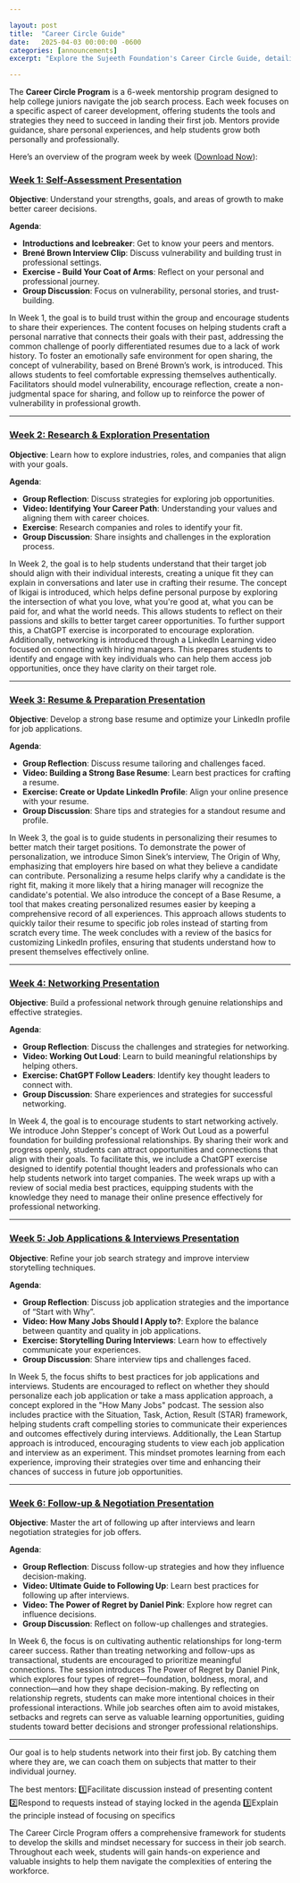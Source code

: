 ```yaml
---

layout: post
title:  "Career Circle Guide"
date:   2025-04-03 00:00:00 -0600
categories: [announcements]
excerpt: "Explore the Sujeeth Foundation's Career Circle Guide, detailing a 6-week mentorship program for college juniors. Learn about weekly activities, self-assessment, research, resume building, networking, job applications, and interview preparation. Gain insights to navigate the job search process effectively."

---
```

The **Career Circle Program** is a 6-week mentorship program designed to help college juniors navigate the job search process. Each week focuses on a specific aspect of career development, offering students the tools and strategies they need to succeed in landing their first job. Mentors provide guidance, share personal experiences, and help students grow both personally and professionally. 

Here’s an overview of the program week by week ([Download Now](https://sujeeth-my.sharepoint.com/:p:/g/personal/avisuj_sujeeth_org/EZ84TmTmxwJMuKYm91IDq4YBFCmjL6MPoCSB1OndvbdDWQ?e=81DUEf)):

### [Week 1: Self-Assessment Presentation](https://sway.cloud.microsoft/kepypoEuftS0WnYy)

**Objective**: Understand your strengths, goals, and areas of growth to make better career decisions.

**Agenda**:
- **Introductions and Icebreaker**: Get to know your peers and mentors.
- **Brené Brown Interview Clip**: Discuss vulnerability and building trust in professional settings.
- **Exercise - Build Your Coat of Arms**: Reflect on your personal and professional journey.
- **Group Discussion**: Focus on vulnerability, personal stories, and trust-building.

In Week 1, the goal is to build trust within the group and encourage students to share their experiences. The content focuses on helping students craft a personal narrative that connects their goals with their past, addressing the common challenge of poorly differentiated resumes due to a lack of work history. To foster an emotionally safe environment for open sharing, the concept of vulnerability, based on Brené Brown’s work, is introduced. This allows students to feel comfortable expressing themselves authentically. Facilitators should model vulnerability, encourage reflection, create a non-judgmental space for sharing, and follow up to reinforce the power of vulnerability in professional growth.

---

### [Week 2: Research & Exploration Presentation](https://sway.cloud.microsoft/PzxsrWjSmfNb90nx)

**Objective**: Learn how to explore industries, roles, and companies that align with your goals.

**Agenda**:
- **Group Reflection**: Discuss strategies for exploring job opportunities.
- **Video: Identifying Your Career Path**: Understanding your values and aligning them with career choices.
- **Exercise**: Research companies and roles to identify your fit.
- **Group Discussion**: Share insights and challenges in the exploration process.

In Week 2, the goal is to help students understand that their target job should align with their individual interests, creating a unique fit they can explain in conversations and later use in crafting their resume. The concept of Ikigai is introduced, which helps define personal purpose by exploring the intersection of what you love, what you're good at, what you can be paid for, and what the world needs. This allows students to reflect on their passions and skills to better target career opportunities. To further support this, a ChatGPT exercise is incorporated to encourage exploration. Additionally, networking is introduced through a LinkedIn Learning video focused on connecting with hiring managers. This prepares students to identify and engage with key individuals who can help them access job opportunities, once they have clarity on their target role.  

---

### [Week 3: Resume & Preparation Presentation](https://sway.cloud.microsoft/DRldmn7xluDQAvW9)

**Objective**: Develop a strong base resume and optimize your LinkedIn profile for job applications.

**Agenda**:
- **Group Reflection**: Discuss resume tailoring and challenges faced.
- **Video: Building a Strong Base Resume**: Learn best practices for crafting a resume.
- **Exercise: Create or Update LinkedIn Profile**: Align your online presence with your resume.
- **Group Discussion**: Share tips and strategies for a standout resume and profile.

In Week 3, the goal is to guide students in personalizing their resumes to better match their target positions. To demonstrate the power of personalization, we introduce Simon Sinek’s interview, The Origin of Why, emphasizing that employers hire based on what they believe a candidate can contribute. Personalizing a resume helps clarify why a candidate is the right fit, making it more likely that a hiring manager will recognize the candidate's potential. We also introduce the concept of a Base Resume, a tool that makes creating personalized resumes easier by keeping a comprehensive record of all experiences. This approach allows students to quickly tailor their resume to specific job roles instead of starting from scratch every time. The week concludes with a review of the basics for customizing LinkedIn profiles, ensuring that students understand how to present themselves effectively online.

---

### [Week 4: Networking Presentation](https://sway.cloud.microsoft/qMBoyrKw83qTLRJd)

**Objective**: Build a professional network through genuine relationships and effective strategies.

**Agenda**:
- **Group Reflection**: Discuss the challenges and strategies for networking.
- **Video: Working Out Loud**: Learn to build meaningful relationships by helping others.
- **Exercise: ChatGPT Follow Leaders**: Identify key thought leaders to connect with.
- **Group Discussion**: Share experiences and strategies for successful networking.

In Week 4, the goal is to encourage students to start networking actively. We introduce John Stepper's concept of Work Out Loud as a powerful foundation for building professional relationships. By sharing their work and progress openly, students can attract opportunities and connections that align with their goals. To facilitate this, we include a ChatGPT exercise designed to identify potential thought leaders and professionals who can help students network into target companies. The week wraps up with a review of social media best practices, equipping students with the knowledge they need to manage their online presence effectively for professional networking.

---

### [Week 5: Job Applications & Interviews Presentation](https://sway.cloud.microsoft/od5AapRHCqI8nAyO)

**Objective**: Refine your job search strategy and improve interview storytelling techniques.

**Agenda**:
- **Group Reflection**: Discuss job application strategies and the importance of “Start with Why”.
- **Video: How Many Jobs Should I Apply to?**: Explore the balance between quantity and quality in job applications.
- **Exercise: Storytelling During Interviews**: Learn how to effectively communicate your experiences.
- **Group Discussion**: Share interview tips and challenges faced.

In Week 5, the focus shifts to best practices for job applications and interviews. Students are encouraged to reflect on whether they should personalize each job application or take a mass application approach, a concept explored in the "How Many Jobs" podcast. The session also includes practice with the Situation, Task, Action, Result (STAR) framework, helping students craft compelling stories to communicate their experiences and outcomes effectively during interviews. Additionally, the Lean Startup approach is introduced, encouraging students to view each job application and interview as an experiment. This mindset promotes learning from each experience, improving their strategies over time and enhancing their chances of success in future job opportunities.

---

### [Week 6: Follow-up & Negotiation Presentation](https://sway.cloud.microsoft/fDfKmMJai2dnuwDb)

**Objective**: Master the art of following up after interviews and learn negotiation strategies for job offers.

**Agenda**:
- **Group Reflection**: Discuss follow-up strategies and how they influence decision-making.
- **Video: Ultimate Guide to Following Up**: Learn best practices for following up after interviews.
- **Video: The Power of Regret by Daniel Pink**: Explore how regret can influence decisions.
- **Group Discussion**: Reflect on follow-up challenges and strategies.

In Week 6, the focus is on cultivating authentic relationships for long-term career success. Rather than treating networking and follow-ups as transactional, students are encouraged to prioritize meaningful connections. The session introduces The Power of Regret by Daniel Pink, which explores four types of regret—foundation, boldness, moral, and connection—and how they shape decision-making. By reflecting on relationship regrets, students can make more intentional choices in their professional interactions. While job searches often aim to avoid mistakes, setbacks and regrets can serve as valuable learning opportunities, guiding students toward better decisions and stronger professional relationships.

---

Our goal is to help students network into their first job.  By catching them where they are, we can coach them on subjects that matter to their individual journey.

The best mentors:
1️⃣Facilitate discussion instead of presenting content
2️⃣Respond to requests instead of staying locked in the agenda
3️⃣Explain the principle instead of focusing on specifics

The Career Circle Program offers a comprehensive framework for students to develop the skills and mindset necessary for success in their job search. Throughout each week, students will gain hands-on experience and valuable insights to help them navigate the complexities of entering the workforce.

